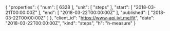 {
  "properties": {
    "num": [
      6328
    ],
    "unit": [
      "steps"
    ],
    "start": [
      "2018-03-21T00:00:00Z"
    ],
    "end": [
      "2018-03-22T00:00:00Z"
    ],
    "published": [
      "2018-03-22T00:00:00Z"
    ]
  },
  "client_id": "https://www-api.jvt.me/fit",
  "date": "2018-03-22T00:00:00Z",
  "kind": "steps",
  "h": "h-measure"
}
